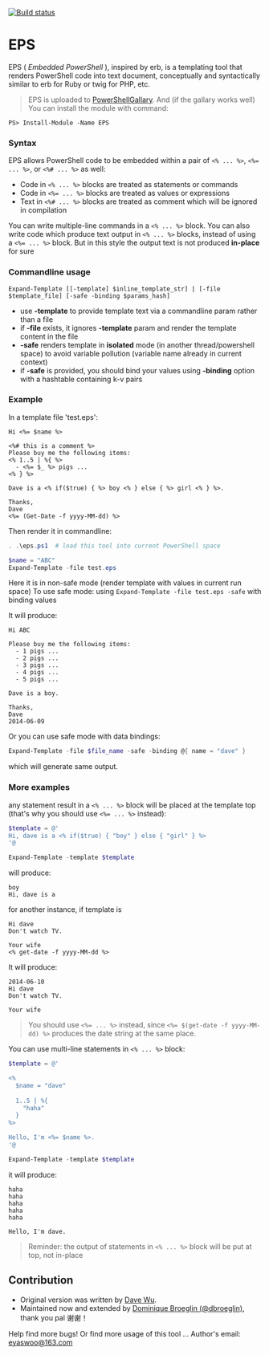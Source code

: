 [![Build status](https://ci.appveyor.com/api/projects/status/dkkgi7fg8fsubqph?svg=true)](https://ci.appveyor.com/project/dbroeglin/eps)

EPS
===
EPS ( *Embedded PowerShell* ), inspired by erb, is a templating tool that renders PowerShell code into text document, conceptually and syntactically similar to erb for Ruby or twig for PHP, etc.    

>EPS is uploaded to [PowerShellGallary](https://www.powershellgallery.com/packages/EPS/0.2.0).
And (if the gallary works well) You can install the module with command:
```
PS> Install-Module -Name EPS 
```

### Syntax
EPS allows PowerShell code to be embedded within a pair of `<% ... %>`, `<%= ... %>`, or `<%# ... %>` as well:

- Code in `<% ... %>` blocks are treated as statements or commands
- Code in `<%= ... %>` blocks are treated as values or expressions   
- Text in `<%# ... %>` blocks are treated as comment which will be ignored in compilation    

> 
You can write multiple-line commands in a ```<% ... %>``` block.
You can also write code which produce text output in `<% ... %>` blocks, instead of using a `<%= ... %>` block.
But in this style the output text is not produced **in-place** for sure    

### Commandline usage

```
Expand-Template [[-template] $inline_template_str] | [-file $template_file] [-safe -binding $params_hash]
```   
   

- use **-template** to provide template text via a commandline param rather than a file
- if **-file** exists, it ignores **-template** param and render the template content in the file   
- **-safe** renders template in **isolated** mode (in another thread/powershell space) to avoid variable pollution (variable name already in current context)    
- if **-safe** is provided, you should bind your values using **-binding** option with a hashtable containing k-v pairs   

### Example

In a template file 'test.eps':   

```
Hi <%= $name %>

<%# this is a comment %>
Please buy me the following items:
<% 1..5 | %{ %>
  - <%= $_ %> pigs ...
<% } %>

Dave is a <% if($true) { %> boy <% } else { %> girl <% } %>. 

Thanks,
Dave
<%= (Get-Date -f yyyy-MM-dd) %>
```

Then render it in commandline:
```powershell
. .\eps.ps1  # load this tool into current PowerShell space

$name = "ABC"
Expand-Template -file test.eps
```

>  
Here it is in non-safe mode (render template with values in current run space)
To use safe mode: using `Expand-Template -file test.eps -safe` with binding values
   

It will produce:   

```
Hi ABC

Please buy me the following items:
  - 1 pigs ...
  - 2 pigs ...
  - 3 pigs ...
  - 4 pigs ...
  - 5 pigs ...

Dave is a boy.

Thanks,
Dave
2014-06-09
```

Or you can use safe mode with data bindings:
```powershell
Expand-Template -file $file_name -safe -binding @{ name = "dave" }
```
which will generate same output.

### More examples
any statement result in a `<% ... %>` block will be placed at the template top (that's why you should use `<%= ... %>` instead):   

```powershell
$template = @'
Hi, dave is a <% if($true) { "boy" } else { "girl" } %>
'@

Expand-Template -template $template
```
will produce:   

```
boy
Hi, dave is a 
```

for another instance, if template is
```
Hi dave
Don't watch TV.

Your wife
<% get-date -f yyyy-MM-dd %>
```
It will produce:   

```
2014-06-10
Hi dave
Don't watch TV.

Your wife
```   

> You should use `<%= ... %>` instead, since `<%= $(get-date -f yyyy-MM-dd) %>` produces the date string at the same place.

   
You can use multi-line statements in `<% ... %>` block:   
```powershell
$template = @'

<%
  $name = "dave"
  
  1..5 | %{
    "haha"
  }
%>

Hello, I'm <%= $name %>.
'@

Expand-Template -template $template
```

it will produce:   
```
haha
haha
haha
haha
haha

Hello, I'm dave.
```

> Reminder: the output of statements in `<% ... %>` block will be put at top, not in-place 


## Contribution

* Original version was written by [Dave Wu](https://github.com/straightdave).
* Maintained now and extended by [Dominique Broeglin (@dbroeglin)](https://github.com/dbroeglin), thank you pal 谢谢！

Help find more bugs! Or find more usage of this tool ...
Author's email: eyaswoo@163.com
